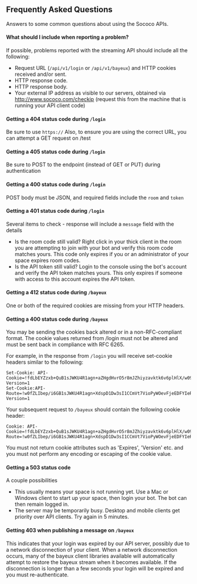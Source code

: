 ﻿Frequently Asked Questions
---

Answers to some common questions about using the Sococo APIs.

#### What should I include when reporting a problem?
If possible, problems reported with the streaming API should include all the following:

* Request URL (`/api/v1/login` or `/api/v1/bayeux`) and HTTP cookies received and/or sent.
* HTTP response code.
* HTTP response body.
* Your external IP address as visible to our servers, obtained via http://www.sococo.com/checkip (request this from the machine that is running your API client code)

#### Getting a 404 status code during `/login`  
Be sure to use `https://`  Also, to ensure you are using the correct URL, you can attempt a GET request on /test  
    
#### Getting a 405 status code during `/login`  
Be sure to POST to the endpoint (instead of GET or PUT) during authentication  
    
#### Getting a 400 status code during `/login`  
POST body must be JSON, and required fields include the `room` and `token`  
    
#### Getting a 401 status code during `/login`  
Several items to check - response will include a `message` field with the details
  
* Is the room code still valid?  Right click in your thick client in the room you are attempting to join with your bot and verify this room code matches yours.  This code only expires if you or an administrator of your space expires room codes.  
* Is the API token still valid?  Login to the console using the bot's account and verify the API token matches yours.  This only expires if someone with access to this account expires the API token.  
    
#### Getting a 412 status code during `/bayeux`  
One or both of the required cookies are missing from your HTTP headers.  
    
#### Getting a 400 status code during `/bayeux`  
You may be sending the cookies back altered or in a non-RFC-compliant format.  The cookie values returned from /login must not be altered and must be sent back in compliance with RFC 6265.  
  	
For example, in the response from `/login` you will receive set-cookie headers similar to the following:  

```
Set-Cookie: API-Cookie=!fdLbEYZzxb+QuB1sJWKU4R1agn+aZHgdHvrO5r8mJZhiyzavktk6v6plHlX/w09CTIxaVpXdDKz5I11K2nMfwwV6R0EO7T5BEeKCsjtHdaAQdj9X1ggLFbEOaIY/Nl8GU8Amvu3pyhrpvkVSciKhcVaHoEbBlZ3rWpf7NAdlohuMb6RQdRdeiVr1t0YQwM4cWWw8XNr+YguGkCReVuXnaJM+xx1vx6iikfVnlYKgdIcvUrjj0eZwjRr8c61xTJr2cpvIDZrNvtrGhEkbjkgEK08O/dunyJK/X8Ug==; Version=1
Set-Cookie:API-Route=!w0fZLIbep/i6GB1sJWKU4R1agn+XdspD1Dw3sI1CCmVt7VioPyWOevFjeEDFYIeRk+oCw=; Version=1
```
Your subsequent request to `/bayeux` should contain the following cookie header:  
```
Cookie: API-Cookie=!fdLbEYZzxb+QuB1sJWKU4R1agn+aZHgdHvrO5r8mJZhiyzavktk6v6plHlX/w09CTIxaVpXdDKz5I11K2nMfwwV6R0EO7T5BEeKCsjtHdaAQdj9X1ggLFbEOaIY/Nl8GU8Amvu3pyhrpvkVSciKhcVaHoEbBlZ3rWpf7NAdlohuMb6RQdRdeiVr1t0YQwM4cWWw8XNr+YguGkCReVuXnaJM+xx1vx6iikfVnlYKgdIcvUrjj0eZwjRr8c61xTJr2cpvIDZrNvtrGhEkbjkgEK08O/dunyJK/X8Ug==;API-Route=!w0fZLIbep/i6GB1sJWKU4R1agn+XdspD1Dw3sI1CCmVt7VioPyWOevFjeEDFYIeRk+oCw=
```  
You must not return cookie attributes such as 'Expires', 'Version' etc. and you must not perform any encoding or escaping of the cookie value.    
    	
#### Getting a 503 status code    
A couple possibilities
      
* This usually means your space is not running yet.  Use a Mac or Windows client to start up your space, then login your bot.  The bot can then remain logged in.    
* The server may be temporarily busy.  Desktop and mobile clients get priority over API clients.  Try again in 5 minutes.    
    
#### Getting 403 when publishing a message on `/bayeux`  
This indicates that your login was expired by our API server, possibly due to a network disconnection of your client. When a network disconnection occurs, many of the bayeux client libraries available will automatically attempt to restore the bayeux stream when it becomes available.  If the disconnection is longer than a few seconds your login will be expired and you must re-authenticate.       

